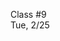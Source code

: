 <div class="lecture1">

<div class="column_date">
<p markdown="block">

Class #9 <br>
Tue, 2/25

</p>
</div>
<div class="column_materials">
<p markdown="block">



</p>
</div>

<div class="column_assign">
<p markdown="block">



</p>
</div>

</div>


